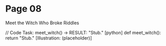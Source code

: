 # Page 08

Meet the Witch Who Broke Riddles

// Code Task: meet_witch() → RESULT: "Stub."
[python]
def meet_witch():
    return "Stub."
[Illustration: (placeholder)]
